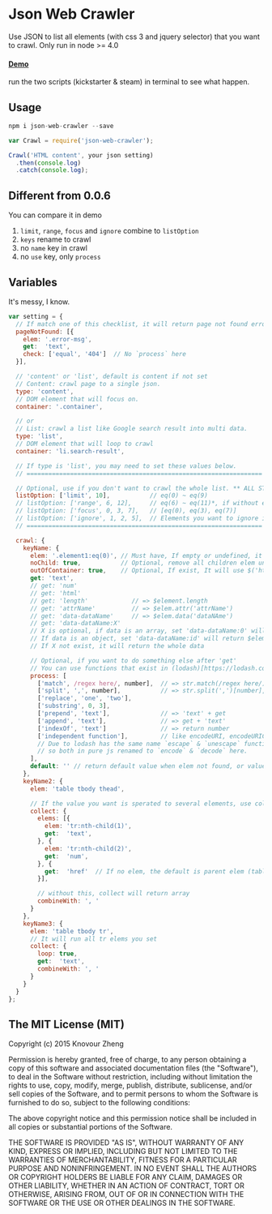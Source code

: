 # Json Web Crawler

Use JSON to list all elements (with css 3 and jquery selector) that you want to crawl.
Only run in node >= 4.0

#### [Demo]
run the two scripts (kickstarter & steam) in terminal to see what happen.

## Usage
```javascript
npm i json-web-crawler --save
```
```javascript
var Crawl = require('json-web-crawler');

Crawl('HTML content', your json setting)
  .then(console.log)
  .catch(console.log);
```

## Different from 0.0.6

You can compare it in demo

1. `limit`, `range`, `focus` and `ignore` combine to `listOption`
2. `keys` rename to crawl
3. no `name` key in crawl
4. no `use` key, only `process`

## Variables
It's messy, I know.

```javascript
var setting = {
  // If match one of this checklist, it will return page not found error.
  pageNotFound: [{
    elem: '.error-msg',
    get:  'text',
    check: ['equal', '404']  // No `process` here
  }],

  // 'content' or 'list', default is content if not set
  // Content: crawl page to a single json.
  type: 'content',
  // DOM element that will focus on.
  container: '.container',

  // or
  // List: crawl a list like Google search result into multi data.
  type: 'list',
  // DOM element that will loop to crawl
  container: 'li.search-result',

  // If type is 'list', you may need to set these values below.
  // =================================================================

  // Optional, use if you don't want to crawl the whole list. ** ALL STRAT FROM 0 **
  listOption: ['limit', 10],           // eq(0) ~ eq(9)
  // listOption: ['range', 6, 12],     // eq(6) ~ eq(11)*, if without end, it will continue to the last one
  // listOption: ['focus', 0, 3, 7],   // [eq(0), eq(3), eq(7)]
  // listOption: ['ignore', 1, 2, 5],  // Elements you want to ignore it. You can use -1, -2 to count from backward.
  // =================================================================

  crawl: {
    keyName: {
      elem: '.element1:eq(0)', // Must have, If empty or undefined, it will use container or listElems instead
      noChild: true,           // Optional, remove all children elem under $(elem)
      outOfContainer: true,    // Optional, If exist, It will use $('html').find()
      get: 'text',
      // get: 'num'
      // get: 'html'
      // get: 'length'            // => $element.length
      // get: 'attrName'          // => $elem.attr('attrName')
      // get: 'data-dataName'     // => $elem.data('dataNAme')
      // get: 'data-dataName:X'
      // X is optional, if data is an array, set 'data-dataName:0' will return $elem.data('dataAttribute')[0]
      // If data is an object, set 'data-dataName:id' will return $elem.data('dataAttribute')['id']
      // If X not exist, it will return the whole data

      // Optional, if you want to do something else after 'get'
      // You can use functions that exist in (lodash)[https://lodash.com/docs].
      process: [
        ['match', /regex here/, number],  // => str.match(/regex here/)[number], return array if no number, but will cause other process won't work
        ['split', ',', number],           // => str.split(',')[number], return array if no number, but will cause other process won't work
        ['replace', 'one', 'two'],
        ['substring', 0, 3],
        ['prepend', 'text'],              // => 'text' + get
        ['append', 'text'],               // => get + 'text'
        ['indexOf', 'text']               // => return number
        ['independent function'],         // like encodeURI, encodeURIComponent, unescape, etc...
        // Due to lodash has the same name `escape` & `unescape` functions with different behavior,
        // so both in pure js renamed to `encode` & `decode` here.
      ],
      default: '' // return default value when elem not found, or value is null or undefined (`process` will be ignored)
    },
    keyName2: {
      elem: 'table tbody thead',

      // If the value you want is sperated to several elements, use collect to get all elems
      collect: {
        elems: [{
          elem: 'tr:nth-child(1)',
          get:  'text',
        }, {
          elem: 'tr:nth-child(2)',
          get:  'num',
        }, {
          get:  'href'  // If no elem, the default is parent elem (table tbody)
        }],

        // without this, collect will return array
        combineWith: ', '
      }
    },
    keyName3: {
      elem: 'table tbody tr',
      // It will run all tr elems you set
      collect: {
        loop: true,
        get:  'text',
        combineWith: ', '
      }
    }
  }
};
```


## The MIT License (MIT)

Copyright (c) 2015 Knovour Zheng

Permission is hereby granted, free of charge, to any person obtaining a copy
of this software and associated documentation files (the "Software"), to deal
in the Software without restriction, including without limitation the rights
to use, copy, modify, merge, publish, distribute, sublicense, and/or sell
copies of the Software, and to permit persons to whom the Software is
furnished to do so, subject to the following conditions:

The above copyright notice and this permission notice shall be included in
all copies or substantial portions of the Software.

THE SOFTWARE IS PROVIDED "AS IS", WITHOUT WARRANTY OF ANY KIND, EXPRESS OR
IMPLIED, INCLUDING BUT NOT LIMITED TO THE WARRANTIES OF MERCHANTABILITY,
FITNESS FOR A PARTICULAR PURPOSE AND NONINFRINGEMENT. IN NO EVENT SHALL THE
AUTHORS OR COPYRIGHT HOLDERS BE LIABLE FOR ANY CLAIM, DAMAGES OR OTHER
LIABILITY, WHETHER IN AN ACTION OF CONTRACT, TORT OR OTHERWISE, ARISING FROM,
OUT OF OR IN CONNECTION WITH THE SOFTWARE OR THE USE OR OTHER DEALINGS IN
THE SOFTWARE.

[Demo]: http://runnable.com/VMPSRHC3Ys9L_12d/json-web-crawler
